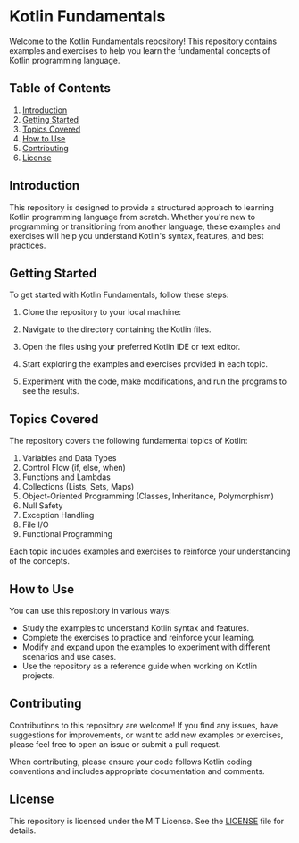 # Kotlin Fundamentals

Welcome to the Kotlin Fundamentals repository! This repository contains examples and exercises to help you learn the fundamental concepts of Kotlin programming language.

## Table of Contents

1. [Introduction](#introduction)
2. [Getting Started](#getting-started)
3. [Topics Covered](#topics-covered)
4. [How to Use](#how-to-use)
5. [Contributing](#contributing)
6. [License](#license)

## Introduction

This repository is designed to provide a structured approach to learning Kotlin programming language from scratch. Whether you're new to programming or transitioning from another language, these examples and exercises will help you understand Kotlin's syntax, features, and best practices.

## Getting Started

To get started with Kotlin Fundamentals, follow these steps:

1. Clone the repository to your local machine:

2. Navigate to the directory containing the Kotlin files.

3. Open the files using your preferred Kotlin IDE or text editor.

4. Start exploring the examples and exercises provided in each topic.

5. Experiment with the code, make modifications, and run the programs to see the results.

## Topics Covered

The repository covers the following fundamental topics of Kotlin:

1. Variables and Data Types
2. Control Flow (if, else, when)
3. Functions and Lambdas
4. Collections (Lists, Sets, Maps)
5. Object-Oriented Programming (Classes, Inheritance, Polymorphism)
6. Null Safety
7. Exception Handling
8. File I/O
9. Functional Programming

Each topic includes examples and exercises to reinforce your understanding of the concepts.

## How to Use

You can use this repository in various ways:

- Study the examples to understand Kotlin syntax and features.
- Complete the exercises to practice and reinforce your learning.
- Modify and expand upon the examples to experiment with different scenarios and use cases.
- Use the repository as a reference guide when working on Kotlin projects.

## Contributing

Contributions to this repository are welcome! If you find any issues, have suggestions for improvements, or want to add new examples or exercises, please feel free to open an issue or submit a pull request.

When contributing, please ensure your code follows Kotlin coding conventions and includes appropriate documentation and comments.

## License

This repository is licensed under the MIT License. See the [LICENSE](LICENSE) file for details.
